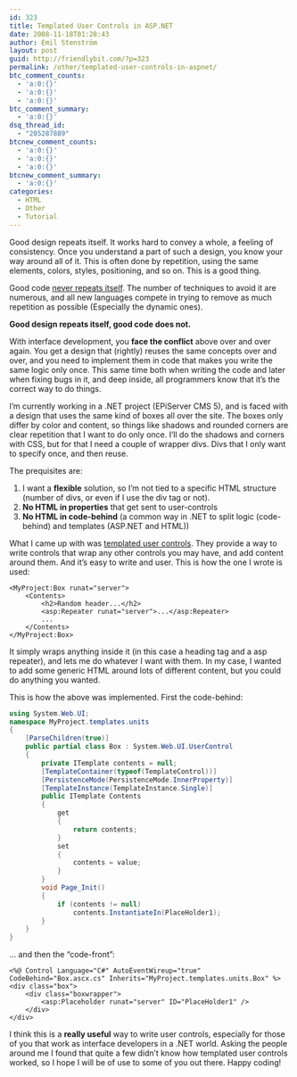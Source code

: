 ```yaml
---
id: 323
title: Templated User Controls in ASP.NET
date: 2008-11-18T01:28:43
author: Emil Stenström
layout: post
guid: http://friendlybit.com/?p=323
permalink: /other/templated-user-controls-in-aspnet/
btc_comment_counts:
  - 'a:0:{}'
  - 'a:0:{}'
  - 'a:0:{}'
btc_comment_summary:
  - 'a:0:{}'
dsq_thread_id:
  - "205287889"
btcnew_comment_counts:
  - 'a:0:{}'
  - 'a:0:{}'
  - 'a:0:{}'
btcnew_comment_summary:
  - 'a:0:{}'
categories:
  - HTML
  - Other
  - Tutorial
---
```

Good design repeats itself. It works hard to convey a whole, a feeling of consistency. Once you understand a part of such a design, you know your way around all of it. This is often done by repetition, using the same elements, colors, styles, positioning, and so on. This is a good thing.

Good code [never repeats itself](http://en.wikipedia.org/wiki/Don%27t_repeat_yourself). The number of techniques to avoid it are numerous, and all new languages compete in trying to remove as much repetition as possible (Especially the dynamic ones).

**Good design repeats itself, good code does not.**

With interface development, you **face the conflict** above over and over again. You get a design that (rightly) reuses the same concepts over and over, and you need to implement them in code that makes you write the same logic only once. This same time both when writing the code and later when fixing bugs in it, and deep inside, all programmers know that it&#8217;s the correct way to do things.

I&#8217;m currently working in a .NET project (EPiServer CMS 5), and is faced with a design that uses the same kind of boxes all over the site. The boxes only differ by color and content, so things like shadows and rounded corners are clear repetition that I want to do only once. I&#8217;ll do the shadows and corners with CSS, but for that I need a couple of wrapper divs. Divs that I only want to specify once, and then reuse.

The prequisites are:

  1. I want a **flexible** solution, so I&#8217;m not tied to a specific HTML structure (number of divs, or even if I use the div tag or not).
  2. **No HTML in properties** that get sent to user-controls
  3. **No HTML in code-behind** (a common way in .NET to split logic (code-behind) and templates (ASP.NET and HTML))

What I came up with was [templated user controls](http://msdn.microsoft.com/en-us/library/36574bf6.aspx). They provide a way to write controls that wrap any other controls you may have, and add content around them. And it&#8217;s easy to write and user. This is how the one I wrote is used:

```aspx-cs
<MyProject:Box runat="server">
    <Contents>
        <h2>Random header...</h2>
        <asp:Repeater runat="server">...</asp:Repeater>
        ...
    </Contents>
</MyProject:Box>
```

It simply wraps anything inside it (in this case a heading tag and a asp repeater), and lets me do whatever I want with them. In my case, I wanted to add some generic HTML around lots of different content, but you could do anything you wanted.

This is how the above was implemented. First the code-behind:

```csharp
using System.Web.UI;
namespace MyProject.templates.units
{
    [ParseChildren(true)]
    public partial class Box : System.Web.UI.UserControl
    {
        private ITemplate contents = null;
        [TemplateContainer(typeof(TemplateControl))]
        [PersistenceMode(PersistenceMode.InnerProperty)]
        [TemplateInstance(TemplateInstance.Single)]
        public ITemplate Contents
        {
            get
            {
                return contents;
            }
            set
            {
                contents = value;
            }
        }
        void Page_Init()
        {
            if (contents != null)
                contents.InstantiateIn(PlaceHolder1);
        }
    }
}
```

&#8230; and then the &#8220;code-front&#8221;:

```aspx-cs
<%@ Control Language="C#" AutoEventWireup="true" CodeBehind="Box.ascx.cs" Inherits="MyProject.templates.units.Box" %>
<div class="box">
    <div class="boxwrapper">
        <asp:Placeholder runat="server" ID="PlaceHolder1" />
    </div>
</div>
```

I think this is a **really useful** way to write user controls, especially for those of you that work as interface developers in a .NET world. Asking the people around me I found that quite a few didn&#8217;t know how templated user controls worked, so I hope I will be of use to some of you out there. Happy coding!
